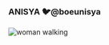 ### ANISYA :bird:@boeunisya

![woman walking](https://cdn.dribbble.com/users/962321/screenshots/3610742/gif_walk_02_25fps.gif)
<!--
**AnisyaPurnama/AnisyaPurnama** is a ✨ _special_ ✨ repository because its `README.md` (this file) appears on your GitHub profile.

Here are some ideas to get you started:

- 🔭 I’m currently working on ...
- 🌱 I’m currently learning ...
- 👯 I’m looking to collaborate on ...
- 🤔 I’m looking for help with ...
- 💬 Ask me about ...
- 📫 How to reach me: ...
- 😄 Pronouns: ...
- ⚡ Fun fact: ...
-->

